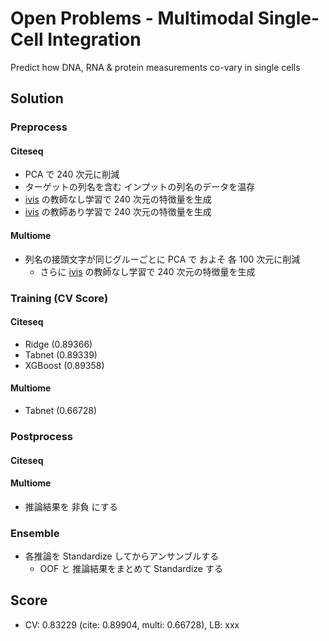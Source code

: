 # Open Problems - Multimodal Single-Cell Integration

Predict how DNA, RNA & protein measurements co-vary in single cells


## Solution

### Preprocess

#### Citeseq

- PCA で 240 次元に削減
- ターゲットの列名を含む インプットの列名のデータを温存
- [ivis](https://bering-ivis.readthedocs.io/en/latest/index.html) の教師なし学習で 240 次元の特徴量を生成
- [ivis](https://bering-ivis.readthedocs.io/en/latest/index.html) の教師あり学習で 240 次元の特徴量を生成

#### Multiome

- 列名の接頭文字が同じグルーごとに PCA で およそ 各 100 次元に削減
    - さらに [ivis](https://bering-ivis.readthedocs.io/en/latest/index.html) の教師なし学習で 240 次元の特徴量を生成


### Training (CV Score)

#### Citeseq

- Ridge (0.89366)
- Tabnet (0.89339)
- XGBoost (0.89358)

#### Multiome

- Tabnet (0.66728)


### Postprocess

#### Citeseq



#### Multiome

- 推論結果を 非負 にする



### Ensemble

- 各推論を Standardize してからアンサンブルする
    - OOF と 推論結果をまとめて Standardize する

## Score

- CV: 0.83229 (cite: 0.89904, multi: 0.66728), LB: xxx
